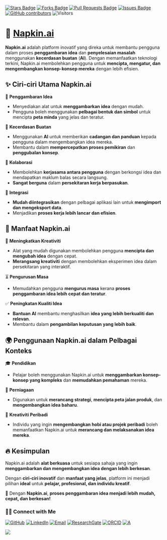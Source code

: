 <a href="https://github.com/drshahizan/short-course/stargazers"><img src="https://img.shields.io/github/stars/drshahizan/short-course" alt="Stars Badge"/></a>
<a href="https://github.com/drshahizan/short-course/network/members"><img src="https://img.shields.io/github/forks/drshahizan/short-course" alt="Forks Badge"/></a>
<a href="https://github.com/drshahizan/short-course/pulls"><img src="https://img.shields.io/github/issues-pr/drshahizan/short-course" alt="Pull Requests Badge"/></a>
<a href="https://github.com/drshahizan/short-course"><img src="https://img.shields.io/github/issues/drshahizan/short-course" alt="Issues Badge"/></a>
<a href="https://github.com/drshahizan/short-course/graphs/contributors"><img alt="GitHub contributors" src="https://img.shields.io/github/contributors/drshahizan/short-course?color=2b9348"></a>
![Visitors](https://api.visitorbadge.io/api/visitors?path=https%3A%2F%2Fgithub.com%2Fdrshahizan%2Fshort-course&labelColor=%23d9e3f0&countColor=%23697689&style=flat)

# 🚀 [Napkin.ai](https://www.napkin.ai/)

**Napkin.ai** adalah platform inovatif yang direka untuk membantu pengguna dalam proses **penggambaran idea** dan **penyelesaian masalah** menggunakan **kecerdasan buatan** (**AI**). Dengan memanfaatkan teknologi terkini, Napkin.ai membolehkan pengguna untuk **mencipta, mengatur, dan mengembangkan konsep-konsep mereka** dengan lebih efisien.  

## ✨ Ciri-ciri Utama Napkin.ai  

🔹 **Penggambaran Idea**  
   - Menyediakan alat untuk **menggambarkan idea** dengan mudah.  
   - Pengguna boleh menggunakan **pelbagai bentuk dan simbol** untuk mencipta **peta minda** yang jelas dan teratur.  

🤖 **Kecerdasan Buatan**  
   - Menggunakan **AI** untuk memberikan **cadangan dan panduan** kepada pengguna dalam mengembangkan idea mereka.  
   - Membantu dalam **mempercepatkan proses pemikiran** dan **penggubalan konsep**.  

👥 **Kolaborasi**  
   - Membolehkan **kerjasama antara pengguna** dengan berkongsi idea dan mendapatkan maklum balas secara langsung.  
   - **Sangat berguna** dalam **persekitaran kerja berpasukan**.  

🔗 **Integrasi**  
   - **Mudah diintegrasikan** dengan pelbagai aplikasi lain untuk **mengimport dan mengeksport data**.  
   - Menjadikan **proses kerja lebih lancar dan efisien**.  

## 🎯 Manfaat Napkin.ai  

🚀 **Meningkatkan Kreativiti**  
   - Alat yang mudah digunakan membolehkan pengguna **mencipta dan mengubah idea** dengan cepat.  
   - **Merangsang kreativiti** dengan membolehkan eksperimen idea dalam persekitaran yang interaktif.  

⏳ **Pengurusan Masa**  
   - Memudahkan pengguna **mengurus masa** kerana **proses penggambaran idea lebih cepat dan teratur**.  

✅ **Peningkatan Kualiti Idea**  
   - **Bantuan AI** membantu menghasilkan **idea yang lebih berkualiti dan relevan**.  
   - Membantu dalam **pengambilan keputusan yang lebih baik**.  

## 🌍 Penggunaan Napkin.ai dalam Pelbagai Konteks  

🎓 **Pendidikan**  
   - Pelajar boleh menggunakan Napkin.ai untuk **menggambarkan konsep-konsep yang kompleks** dan **memudahkan pemahaman** mereka.  

💼 **Perniagaan**  
   - Digunakan untuk **merancang strategi**, **mencipta peta jalan produk**, dan **mengembangkan idea baharu**.  

🎨 **Kreativiti Peribadi**  
   - Individu yang ingin **mengembangkan hobi atau projek peribadi** boleh memanfaatkan Napkin.ai untuk **merancang dan melaksanakan idea mereka**.  

## 🔥 Kesimpulan  

Napkin.ai adalah **alat berkuasa** untuk sesiapa sahaja yang ingin **menggambarkan dan mengembangkan idea dengan lebih berkesan**.  

Dengan **ciri-ciri inovatif** dan **manfaat yang jelas**, platform ini menjadi pilihan **ideal** untuk **pelajar, profesional, dan individu kreatif**.  

🚀 Dengan **Napkin.ai**, **proses penggambaran idea menjadi lebih mudah, cepat, dan berkesan!**  

### 🙌🏻 Connect with Me
<p align="left">
    <a href="https://github.com/drshahizan" target="_blank"><img alt="GitHub" src="https://img.shields.io/badge/-@drshahizan-181717?style=flat-square&logo=GitHub&logoColor=white"></a>
    <a href="https://www.linkedin.com/in/drshahizan" target="_blank"><img alt="LinkedIn" src="https://img.shields.io/badge/-drshahizan-blue?style=flat-square&logo=Linkedin&logoColor=white&link=https://www.linkedin.com/in/drshahizan/"></a>
    <a href="mailto:shahizan@utm.my" target="_blank"><img alt="Email" src="https://img.shields.io/badge/-shahizan@utm.my-c14438?style=flat-square&logo=Gmail&logoColor=white&link=mailto:shahizan@utm.my.com"></a>
    <a href="https://www.researchgate.net/profile/Mohd-Othman-28" target="_blank"><img alt="ResearchGate" src="https://img.shields.io/badge/-ResearchGate-00CCBB?style=flat-square&logo=ResearchGate&logoColor=white"></a>
    <a href="https://orcid.org/0000-0003-4261-1873" target="_blank"><img alt="ORCID" src="https://img.shields.io/badge/-ORCID-A6CE39?style=flat-square&logo=ORCID&logoColor=white"></a> 
 <a href="https://visitorbadge.io/status?path=https%3A%2F%2Fgithub.com%2Fdrshahizan" target="_blank"><img alt="A" src="https://api.visitorbadge.io/api/visitors?path=https%3A%2F%2Fgithub.com%2Fdrshahizan&labelColor=%23697689&countColor=%23555555&style=plastic"></a>
 
![](https://hit.yhype.me/github/profile?user_id=81284918)
</p>





